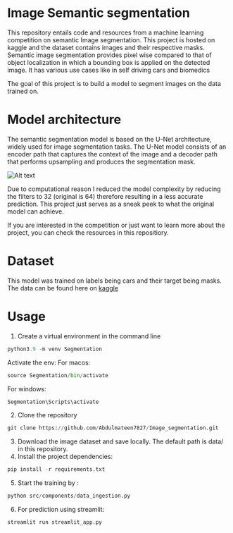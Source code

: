 # Image Semantic segmentation

This repository entails code and resources from a machine learning competition on semantic Image segmentation.
This project is hosted on kaggle and the dataset contains images and their respective masks. Semantic image segmentation provides pixel wise compared to that of object localization in which a bounding box is applied on the detected image. It has various use cases like in self driving cars and biomedics

The goal of this project is to build a model to segment images on the data trained on. 

# Model architecture
The semantic segmentation model is based on the U-Net architecture, widely used for image segmentation tasks. The U-Net model consists of an encoder path that captures the context of the image and a decoder path that performs upsampling and produces the segmentation mask.

![Alt text](https://lmb.informatik.uni-freiburg.de/people/ronneber/u-net/u-net-architecture.png)

Due to computational reason I reduced the model complexity by reducing the filters to 32 (original is 64) therefore resulting in a less accurate prediction. This project just serves as a sneak peek to what the original model can achieve.


If you are interested in the competition or just want to learn more about the project, you can check the resources in this repositiory.

# Dataset
This model was trained on labels being cars and their target being masks. The data can be found here on [kaggle](https://www.kaggle.com/datasets/intelecai/car-segmentation)

# Usage
1. Create a virtual environment in the command line
```python 
python3.9 -m venv Segmentation
```
Activate the env:
For macos:
```python 
source Segmentation/bin/activate
```
For windows:
```python
Segmentation\Scripts\activate
```
2. Clone the repository
```python
git clone https://github.com/Abdulmateen7827/Image_segmentation.git
```
3. Download the image dataset and save locally. The default path is data/ in this repository.
4. Install the project dependencies:
```python 
pip install -r requirements.txt
```
5. Start the training by :
```python 
python src/components/data_ingestion.py
```
6. For prediction using streamlit:
```python
streamlit run streamlit_app.py



